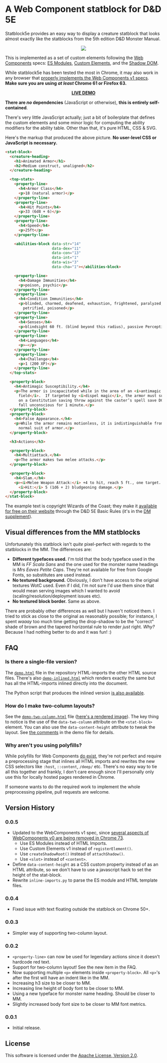 A Web Component statblock for D&D 5E
====================================

Statblock5e provides an easy way to display a creature statblock that looks
almost exactly like the statblocks from the 5th edition D&D Monster Manual.

<div align="center">
  <img src="https://raw.githubusercontent.com/Valloric/statblock5e/gh-pages/images/statblock.png" />
</div>

This is implemented as a set of custom elements following the [Web
Components][web-components] specs: [ES Modules][es-module], [Custom
Elements][custom-elements], and the [Shadow DOM][shadow-dom].

While statblock5e has been tested the most in Chrome, it may also work in any browser that [properly implements the Web Components v1 specs][web-components]. **Make sure you are using _at least_ Chrome 61 or Firefox 63.**

<div align="center">
  <p><a href="https://ettincon.github.io/statblock5e/demo.html">
     <b>LIVE DEMO</b></a>
  </p>
</div>

**There are _no_ dependencies** (JavaScript or otherwise), **this is entirely
self-contained**.

There's very little JavaScript actually; just a bit of boilerplate that
defines the custom elements and some minor logic for computing the ability modifiers
for the ability table. Other than that, it's pure HTML, CSS & SVG.

Here's the markup that produced the above picture. **No user-level CSS or
JavaScript is necessary.**

```html
<stat-block>
  <creature-heading>
    <h1>Animated Armor</h1>
    <h2>Medium construct, unaligned</h2>
  </creature-heading>

  <top-stats>
    <property-line>
      <h4>Armor Class</h4>
      <p>18 (natural armor)</p>
    </property-line>
    <property-line>
      <h4>Hit Points</h4>
      <p>33 (6d8 + 6)</p>
    </property-line>
    <property-line>
      <h4>Speed</h4>
      <p>25ft</p>
    </property-line>

    <abilities-block data-str="14"
                     data-dex="11"
                     data-con="13"
                     data-int="1"
                     data-wis="3"
                     data-cha="1"></abilities-block>

    <property-line>
      <h4>Damage Immunities</h4>
      <p>poison, psychic</p>
    </property-line>
    <property-line>
      <h4>Condition Immunities</h4>
      <p>blinded, charmed, deafened, exhaustion, frightened, paralyzed,
        petrified, poisoned</p>
    </property-line>
    <property-line>
      <h4>Senses</h4>
      <p>blindsight 60 ft. (blind beyond this radius), passive Perception 6</p>
    </property-line>
    <property-line>
      <h4>Languages</h4>
      <p>—</p>
    </property-line>
    <property-line>
      <h4>Challenge</h4>
      <p>1 (200 XP)</p>
    </property-line>
  </top-stats>

  <property-block>
    <h4>Antimagic Susceptibility.</h4>
    <p>The armor is incapacitated while in the area of an <i>antimagic
      field</i>.  If targeted by <i>dispel magic</i>, the armor must succeed
      on a Constitution saving throw against the caster’s spell save DC or
      fall unconscious for 1 minute.</p>
  </property-block>
  <property-block>
    <h4>False Appearance.</h4>
    <p>While the armor remains motionless, it is indistinguishable from a
      normal suit of armor.</p>
  </property-block>

  <h3>Actions</h3>

  <property-block>
    <h4>Multiattack.</h4>
    <p>The armor makes two melee attacks.</p>
  </property-block>

  <property-block>
    <h4>Slam.</h4>
    <p><i>Melee Weapon Attack:</i> +4 to hit, reach 5 ft., one target.
      <i>Hit:</i> 5 (1d6 + 2) bludgeoning damage.</p>
  </property-block>
</stat-block>
```

The example text is copyright Wizards of the Coast; they make it [available for
free on their website][wotc-basic] through the D&D 5E Basic Rules (it's in the
[DM supplement][dm-basic]).

Visual differences from the MM statblocks
-----------------------------------------

Unfortunately this statblock isn't _quite_ pixel-perfect with regards to the
statblocks in the MM. The differences are:

- **Different typefaces used.** I'm told that the body typeface used in the MM
  is _FF Scala Sans_ and the one used for the monster name headings is
  _Mrs Eaves Petite Caps_. They're not available for free from Google Fonts, so
  substitutes are used instead.
- **No textured background.** Obviously, I don't have access to the original
  textures WotC used. Even if I did, I'm not sure I'd use them since that would
  mean serving images which I wanted to avoid (scaling/resolution/deployment
  issues etc).
- **No textured block border.** Same as above.

There are probably other differences as well but I haven't noticed them. I tried
to stick as close to the original as reasonably possible; for instance, I spent
_waaay_ too much time getting the drop-shadow to be the "correct" shade of
brown and the tapered horizontal rule to render _just_ right. _Why?_ Because I
had nothing better to do and it was fun! :)


FAQ
---

### Is there a single-file version?

The [`demo.html`][demo] file in the repository HTML-imports the other HTML
source files. There's also [`demo-inlined.html`][demo-inline] which renders
exactly the same but has all the HTML-imports inlined directly into the
document.

The Python script that produces the inlined version [is also
available][inline-script].

### How do I make two-column layouts?

See the [`demo-two-column.html`][demo2c] file ([here's a rendered
image][2c-img]). The key thing to notice is the use of the `data-two-column`
attribute on the `<stat-block>` element. You can also use the
`data-content-height` attribute to tweak the layout. See [the
comments][2c-comment] in the demo file for details.

### Why aren't you using polyfills?

While polyfills for Web Components [do exist][platform], they're not perfect and
require a preprocessing stage that inlines all HTML imports and rewrites the new
CSS selectors like `:host`, `::content`, `/deep/` etc. There's no easy way to
tie all this together and frankly, I don't care enough since I'll personally
only use this for locally hosted pages rendered in Chrome.

If someone wants to do the required work to implement the whole preprocessing
pipeline, pull requests are welcome.

Version History
---------------

### 0.0.5
- Updated to the WebComponents v1 spec, since [several aspects of WebComponents v0 are being removed in Chrome 73][chrome-70-deprecations].
  - Use ES Modules instead of HTML Imports.
  - Use Custom Elements v1 instead of `registerElement()`.
  - Use `createShadowRoot()` instead of `attachShadow()`.
  - Use `<slot>` instead of `<content>`.
- Define `data-content-height` as a CSS custom property instead of as an HTML attribute, so we don't have to use a javascript hack to set the height of the stat-block.
- Rewrite `inline-imports.py` to parse the ES module and HTML template files.

### 0.0.4
- Fixed issue with text floating outside the statblock on Chrome 50+.

### 0.0.3
- Simpler way of supporting two-column layout.

### 0.0.2
- `<property-line>` can now be used for legendary actions since it doesn't
  hardcode red text.
- Support for two-column layout! See the new item in the FAQ.
- Now supporting multiple `<p>` elements inside `<property-block>`. All `<p>`'s
  after the first will have an indent like in the MM.
- Increasing h3 size to be closer to MM.
- Increasing line height of body font to be closer to MM.
- Using a new typeface for monster name heading. Should be closer to MM.
- Slightly increased body font size to be closer to MM font metrics.

### 0.0.1
- Initial release.

License
-------

This software is licensed under the [Apache License, Version 2.0][apache2].

[web-components]: http://webcomponents.org/
[es-module]: https://html.spec.whatwg.org/multipage/webappapis.html#integration-with-the-javascript-module-system
[custom-elements]: https://html.spec.whatwg.org/multipage/custom-elements.html#custom-elements
[shadow-dom]: http://w3c.github.io/webcomponents/spec/shadow/
[wotc-basic]: http://dnd.wizards.com/articles/features/basicrules?x=dnd/basicrules
[dm-basic]: http://media.wizards.com/2014/downloads/dnd/DMDnDBasicRules_v0.1.pdf
[apache2]: http://www.apache.org/licenses/LICENSE-2.0.html
[platform]: https://www.polymer-project.org/docs/start/platform.html
[demo]: http://valloric.github.io/statblock5e/demo.html
[demo2c]: http://valloric.github.io/statblock5e/demo-two-column.html
[demo-inline]: http://valloric.github.io/statblock5e/demo-inlined.html
[2c-img]: https://raw.githubusercontent.com/Valloric/statblock5e/gh-pages/images/statblock-2c.png
[inline-script]: https://github.com/Valloric/statblock5e/blob/master/tools/inline-imports.py
[2c-comment]: https://github.com/Valloric/statblock5e/blob/9c71e07d7a69aeb443ae9684dd3b73ef15a63f51/demo-two-column.html#L28
[chrome-70-deprecations]: https://developers.google.com/web/updates/2018/09/chrome-70-deps-rems
